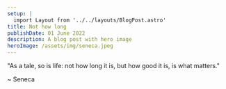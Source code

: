 ```yaml
---
setup: |
  import Layout from '../../layouts/BlogPost.astro'
title: Not how long
publishDate: 01 June 2022
description: A blog post with hero image
heroImage: /assets/img/seneca.jpeg
---
```


"As a tale, so is life: not how long it is, but how good it is, is what matters."

~ Seneca
